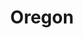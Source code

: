 ---
title: "Oregon"
hashtag: "oregon"
borders:
  - California
  - Idaho
  - Nevada
  - Washington
tags:
  - State
  - States I have visited
  - Pacific Northwest
  - United States
---
